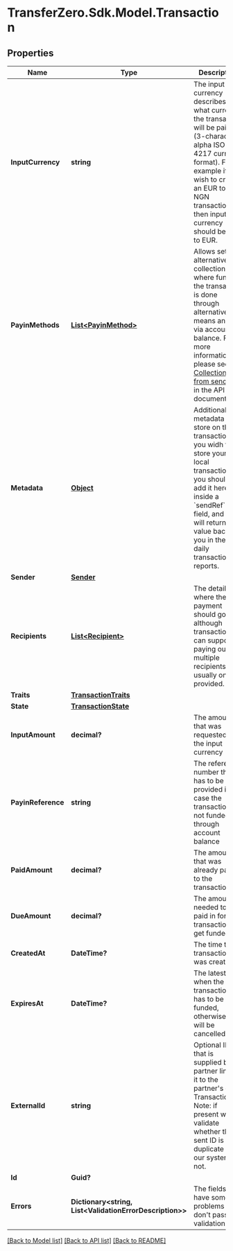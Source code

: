 
# TransferZero.Sdk.Model.Transaction

## Properties

Name | Type | Description | Notes
------------ | ------------- | ------------- | -------------
**InputCurrency** | **string** | The input currency describes what currency the transaction will be paid in (3-character alpha ISO 4217 currency format). For example if you wish to create an EUR to NGN transaction then input currency should be set to EUR. | 
**PayinMethods** | [**List&lt;PayinMethod&gt;**](PayinMethod.md) | Allows setting alternative collections, where funding the transaction is done through alternative means and not via account balance.  For more information please see [Collections from senders](https://docs.transferzero.com/docs/additional-features/#collections-from-senders) in the API documentation | [optional] 
**Metadata** | [**Object**](.md) | Additional metadata to store on the transaction. If you widh to store your local transaction ID, you should add it here inside a &#x60;sendRef&#x60; field, and we will return this value back to you in the daily transaction reports. | [optional] 
**Sender** | [**Sender**](Sender.md) |  | 
**Recipients** | [**List&lt;Recipient&gt;**](Recipient.md) | The details of where the payment should go. although transactions can support paying out multiple recipients, usually one is provided.  | 
**Traits** | [**TransactionTraits**](TransactionTraits.md) |  | [optional] 
**State** | [**TransactionState**](TransactionState.md) |  | [optional] 
**InputAmount** | **decimal?** | The amount that was requested in the input currency | [optional] 
**PayinReference** | **string** | The reference number that has to be provided in case the transaction is not funded through account balance | [optional] 
**PaidAmount** | **decimal?** | The amount that was already paid in to the transaction | [optional] 
**DueAmount** | **decimal?** | The amount needed to be paid in for the transaction to get funded | [optional] 
**CreatedAt** | **DateTime?** | The time the transaction was created | [optional] 
**ExpiresAt** | **DateTime?** | The latest time when the transaction has to be funded, otherwise it will be cancelled | [optional] 
**ExternalId** | **string** | Optional ID that is supplied by partner linking it to the partner&#39;s own Transaction ID. Note: if present we will validate whether the sent ID is a duplicate in our system or not. | [optional] 
**Id** | **Guid?** |  | [optional] 
**Errors** | **Dictionary&lt;string, List&lt;ValidationErrorDescription&gt;&gt;** | The fields that have some problems and don&#39;t pass validation | [optional] 

[[Back to Model list]](../README.md#documentation-for-models)
[[Back to API list]](../README.md#documentation-for-api-endpoints)
[[Back to README]](../README.md)

